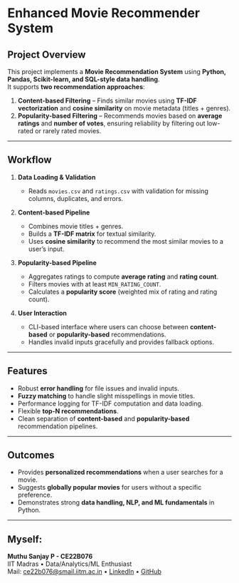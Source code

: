 # Enhanced Movie Recommender System

## Project Overview
This project implements a **Movie Recommendation System** using **Python, Pandas, Scikit-learn, and SQL-style data handling**.  
It supports **two recommendation approaches**:
1. **Content-based Filtering** – Finds similar movies using **TF-IDF vectorization** and **cosine similarity** on movie metadata (titles + genres).
2. **Popularity-based Filtering** – Recommends movies based on **average ratings** and **number of votes**, ensuring reliability by filtering out low-rated or rarely rated movies.

---

## Workflow
1. **Data Loading & Validation**  
   - Reads `movies.csv` and `ratings.csv` with validation for missing columns, duplicates, and errors.  

2. **Content-based Pipeline**  
   - Combines movie titles + genres.  
   - Builds a **TF-IDF matrix** for textual similarity.  
   - Uses **cosine similarity** to recommend the most similar movies to a user’s input.  

3. **Popularity-based Pipeline**  
   - Aggregates ratings to compute **average rating** and **rating count**.  
   - Filters movies with at least `MIN_RATING_COUNT`.  
   - Calculates a **popularity score** (weighted mix of rating and rating count).  

4. **User Interaction**  
   - CLI-based interface where users can choose between **content-based** or **popularity-based** recommendations.  
   - Handles invalid inputs gracefully and provides fallback options.  

---

## Features
- Robust **error handling** for file issues and invalid inputs.  
- **Fuzzy matching** to handle slight misspellings in movie titles.  
- Performance logging for TF-IDF computation and data loading.  
- Flexible **top-N recommendations**.  
- Clean separation of **content-based** and **popularity-based** recommendation pipelines.  

---

## Outcomes
- Provides **personalized recommendations** when a user searches for a movie.  
- Suggests **globally popular movies** for users without a specific preference.  
- Demonstrates strong **data handling, NLP, and ML fundamentals** in Python.  

---

## Myself:
**Muthu Sanjay P - CE22B076**  
IIT Madras • Data/Analytics/ML Enthusiast  
Mail: ce22b076@smail.iitm.ac.in • [LinkedIn](https://www.linkedin.com/in/muthusanjay/)  • [GitHub](https://github.com/SanjuIIT)  
